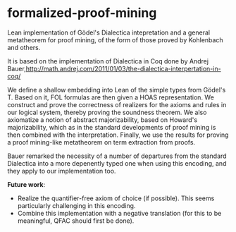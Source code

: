 # formalized-proof-mining
Lean implementation of Gödel's Dialectica intepretation and a general metatheorem for proof mining, of the form of those proved by Kohlenbach and others.


It is based on the implementation of Dialectica in Coq done by Andrej Bauer,http://math.andrej.com/2011/01/03/the-dialectica-interpertation-in-coq/

We define a shallow embedding into Lean of the simple types from Gödel's T.
Based on it, FOL formulas are then given a HOAS representation.
We construct and prove the correctness of realizers for the axioms and rules in our logical system, thereby proving the soundness theorem.
We also axiomatize a notion of abstract majorizability, based on Howard's majorizability, which as in the standard developments of proof mining is then combined with the interpretation.
Finally, we use the results for proving a proof mining-like metatheorem on term extraction from proofs.

Bauer remarked the necessity of a number of departures from the standard Dialectica into a more depenently typed one when using this encoding, and they apply to our implementation too.



**Future work**:
* Realize the quantifier-free axiom of choice (if possible). This seems particularly challenging in this encoding.
* Combine this implementation with a negative translation (for this to be meaningful, QFAC should first be done).

